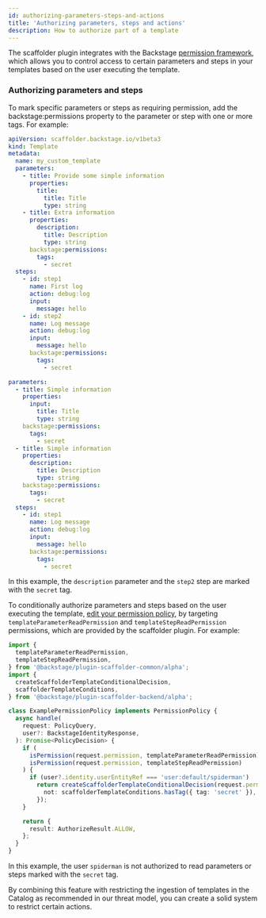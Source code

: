 ```yaml
---
id: authorizing-parameters-steps-and-actions
title: 'Authorizing parameters, steps and actions'
description: How to authorize part of a template
---
```


The scaffolder plugin integrates with the Backstage [permission framework](../../permissions/overview), which allows you to control access to certain parameters and steps in your templates based on the user executing the template.

### Authorizing parameters and steps

To mark specific parameters or steps as requiring permission, add the backstage:permissions property to the parameter or step with one or more tags. For example:

```yaml
apiVersion: scaffolder.backstage.io/v1beta3
kind: Template
metadata:
  name: my_custom_template
  parameters:
    - title: Provide some simple information
      properties:
        title:
          title: Title
          type: string
    - title: Extra information
      properties:
        description:
          title: Description
          type: string
      backstage:permissions:
        tags:
          - secret
  steps:
    - id: step1
      name: First log
      action: debug:log
      input:
        message: hello
    - id: step2
      name: Log message
      action: debug:log
      input:
        message: hello
      backstage:permissions:
        tags:
          - secret

parameters:
  - title: Simple information
    properties:
      input:
        title: Title
        type: string
    backstage:permissions:
      tags:
        - secret
  - title: Simple information
    properties:
      description:
        title: Description
        type: string
    backstage:permissions:
      tags:
        - secret
  steps:
    - id: step1
      name: Log message
      action: debug:log
      input:
        message: hello
      backstage:permissions:
        tags:
          - secret
```

In this example, the `description` parameter and the `step2` step are marked with the `secret` tag.

To conditionally authorize parameters and steps based on the user executing the template, [edit your permission policy](../../permissions/writing-a-policy), by targeting `templateParameterReadPermission` and `templateStepReadPermission` permissions, which are provided by the scaffolder plugin. For example:

```ts
import {
  templateParameterReadPermission,
  templateStepReadPermission,
} from '@backstage/plugin-scaffolder-common/alpha';
import {
  createScaffolderTemplateConditionalDecision,
  scaffolderTemplateConditions,
} from '@backstage/plugin-scaffolder-backend/alpha';

class ExamplePermissionPolicy implements PermissionPolicy {
  async handle(
    request: PolicyQuery,
    user?: BackstageIdentityResponse,
  ): Promise<PolicyDecision> {
    if (
      isPermission(request.permission, templateParameterReadPermission) ||
      isPermission(request.permission, templateStepReadPermission)
    ) {
      if (user?.identity.userEntityRef === 'user:default/spiderman')
        return createScaffolderTemplateConditionalDecision(request.permission, {
          not: scaffolderTemplateConditions.hasTag({ tag: 'secret' }),
        });
    }

    return {
      result: AuthorizeResult.ALLOW,
    };
  }
}
```

In this example, the user `spiderman` is not authorized to read parameters or steps marked with the `secret` tag.

By combining this feature with restricting the ingestion of templates in the Catalog as recommended in our threat model, you can create a solid system to restrict certain actions.
